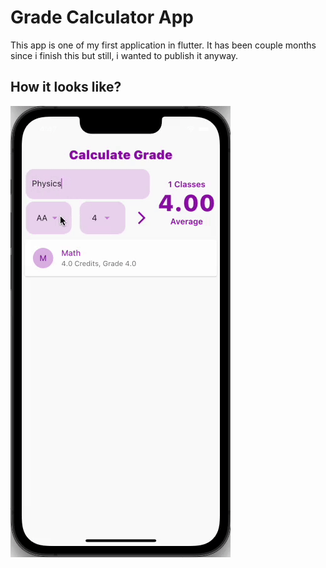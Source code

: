 # Grade Calculator App
This app is one of my first application in flutter. It has been couple months since i finish this but still, i wanted to publish it anyway. 

## How it looks like?
![gc](assets/gifs/gc.gif)
